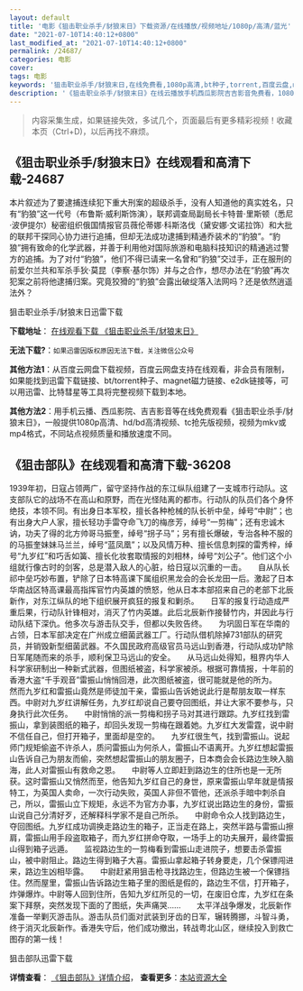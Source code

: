 ```yaml
---
layout: default
title: '电影《狙击职业杀手/豺狼末日》下载资源/在线播放/视频地址/1080p/高清/蓝光'
date: "2021-07-10T14:40:12+0800"
last_modified_at: "2021-07-10T14:40:12+0800"
permalink: /24687/
categories: 电影
cover:
tags: 电影
keywords: '狙击职业杀手/豺狼末日,在线免费看,1080p高清,bt种子,torrent,百度云盘,magnet,磁力链,迅雷下载资源'
description: '《狙击职业杀手/豺狼末日》在线云播放手机西瓜影院吉吉影音免费看，1080p高清bd/hd未删减完整版和tc抢先枪版，mkv/mp4格式，附带bt/torrent种子、magnet/磁力链、百度云盘、网盘资源迅雷下载链接'
---
```


>内容采集生成，如果链接失效，多试几个，页面最后有更多精彩视频！收藏本页（Ctrl+D)，以后再找不麻烦。


## 《狙击职业杀手/豺狼末日》在线观看和高清下载-24687

本片叙述为了要逮捕连续犯下重大刑案的超级杀手，没有人知道他的真实姓名，只有“豹狼”这一代号（布鲁斯·威利斯饰演），联邦调查局副局长卡特普·里斯顿（悉尼·波伊提尔）秘密组织俄国情报官员薇伦蒂娜&middot;科斯洛伐（黛安娜·文诺拉饰）和大批的联邦干探同心协力进行追捕，但却无法成功逮捕到精通乔装术的&ldquo;豹狼”。&ldquo;豹狼”拥有致命的化学武器，并善于利用他对国际旅游和电脑科技知识的精通逃过警方的追捕。为了对付&ldquo;豹狼”，他们不得已请来一名曾和&ldquo;豹狼”交过手，正在服刑的前爱尔兰共和军杀手狄·莫昆（李察&middot;基尔饰）并与之合作，想尽办法在&ldquo;豹狼”再次犯案之前将他逮捕归案。究竟狡猾的“豹狼”会露出破绽落入法网吗？还是依然逍遥法外？


狙击职业杀手/豺狼末日迅雷下载

**下载地址**： [在线观看下载 《狙击职业杀手/豺狼末日》](https://www.993dy.com//vod-detail-id-23511.html) 


**无法下载?**：`如果迅雷因版权原因无法下载，关注微信公众号 `

**其他方法1**：从百度云网盘下载视频，百度云网盘支持在线观看，非会员有限制，如果能找到迅雷下载链接、bt/torrent种子、magnet磁力链接、e2dk链接等，可以用迅雷、比特彗星等工具将完整视频下载到本地。

**其他方法2**：用手机云播、西瓜影院、吉吉影音等在线免费观看《狙击职业杀手/豺狼末日》，一般提供1080p高清、hd/bd高清视频、tc抢先版视频，视频为mkv或mp4格式，不同站点视频质量和播放速度不同。


## 《狙击部队》在线观看和高清下载-36208

1939年初，日寇占领两广，留守坚持作战的东江纵队组建了一支城市行动队。这支部队它的战场不在高山和原野，而在光怪陆离的都市。行动队的队员们各个身怀绝技，本领不同。有出身日本军校，擅长各种枪械的队长祈中垒，绰号“中尉”；也有出身大户人家，擅长轻功手雷夺命飞刀的梅彦芳，绰号“一剪梅”；还有忠诚木讷，功夫了得的北方帅哥马振奎，绰号“拐子马”；另有擅长爆破，专治各种不服的的马振奎妹妹马兰兰，绰号“蓝凤凰”；以及风情万种、擅长信息刺探的雷秀梓，绰号“九岁红”和巧舌如簧、擅长化妆套取情报的刘相林，绰号“刘公子”。他们这个小组就行像古时的剑客，总是潜入敌人的心脏，给日寇以沉重的一击。　　自从队长祁中垒巧妙布置，铲除了日本特高课下属组织黑龙会的会长龙田一后。激起了日本华南战区特高课最高指挥官竹内英雄的愤怒，他从日本本部招来自己的老部下北辰新作，对东江纵队的地下组织展开疯狂的报复和剿杀。　　日军的报复行动造成严重后果，行动队针锋相对，消灭了竹内英雄。此后北辰新作接替竹内，并因此与行动队结下深仇。他多次与游击队交手，但都以失败告终。　　为巩固日军在华南的占领，日本军部决定在广州成立细菌武器工厂。行动队借机除掉731部队的研究员，并销毁新型细菌武器。不久国民政府高级官员马远山到香港，行动队成功铲除日军尾随而来的杀手，顺利保卫马远山的安全。　　从马远山处得知，租界内华人科学家研制出一种新式武器，但图纸被盗，科学家被杀。根据可靠情报，十年前的香港大盗“千手观音”雷振山悄悄回港，此次图纸被盗，很可能就是他的所为。　　然而九岁红和雷振山竟然是师徒加干亲，雷振山告诉她说此行是帮朋友取一样东西。中尉对九岁红讲解任务，九岁红却说自己要夺回图纸，并让大家不要参与，只身执行此次任务。　　中尉悄悄的派一剪梅和拐子马对其进行跟踪。九岁红找到雷振山，拿到装图纸的箱子，却回头发现一剪梅在跟着她。九岁红大发雷霆，说中尉不信任自己，但打开箱子，里面却是空的。　　九岁红很生气，找到雷振山。说起师门规矩偷盗不许杀人，质问雷振山为何杀人，雷振山不语离开。九岁红想起雷振山告诉自己为朋友而偷，突然想起雷振山的朋友圈子，日本商会会长路边生映入脑海，此人对雷振山有救命之恩。　　中尉等人立即赶到路边生的住所也是一无所获。这时雷振山又悄然而至，他告知九岁红自己的身世，原来雷振山早年就是情报特工，为英国人卖命，一次行动失败，英国人非但不管他，还派杀手暗中刺杀自己，所以，雷振山立下规矩，永远不为官方办事，九岁红说出路边生的身份，雷振山说自己分清好歹，还解释科学家不是自己所杀。　　中尉命令众人找到路边生，夺回图纸。九岁红成功调换走路边生的箱子，正当走在路上，突然半路与雷振山擦肩，雷振山用手段盗取箱子，而九岁红拼命夺取，一场手上的功夫展开，最终雷振山得到箱子远遁。　　监视路边生的一剪梅看到雷振山走进院子，想要击杀雷振山，被中尉阻止。路边生得到箱子大喜。雷振山拿起箱子转身要走，几个保镖闯进来，路边生凶相毕露。　　中尉赶紧用狙击枪寻找路边生，但路边生被一个保镖挡住。然而屋里，雷振山告诉路边生箱子里的图纸是假的，路边生不信，打开箱子，炸弹爆炸。中尉等人回到住所，告知九岁红所见的一切，在废旧仓库，九岁红在条案下拜祭，突然发现下面的了图纸，失声痛哭……　　太平洋战争爆发，北辰新作准备一举剿灭游击队。游击队员们面对武装到牙齿的日军，辗转腾挪，斗智斗勇，终于消灭北辰新作。香港失守后，他们成功撤出，转战粤北山区，继续投入到救亡图存的第一线！


狙击部队迅雷下载

**详情查看**： [《狙击部队》详情介绍](/movie/36208/)， **查看更多**：[本站资源大全](/movie/t/all/)

